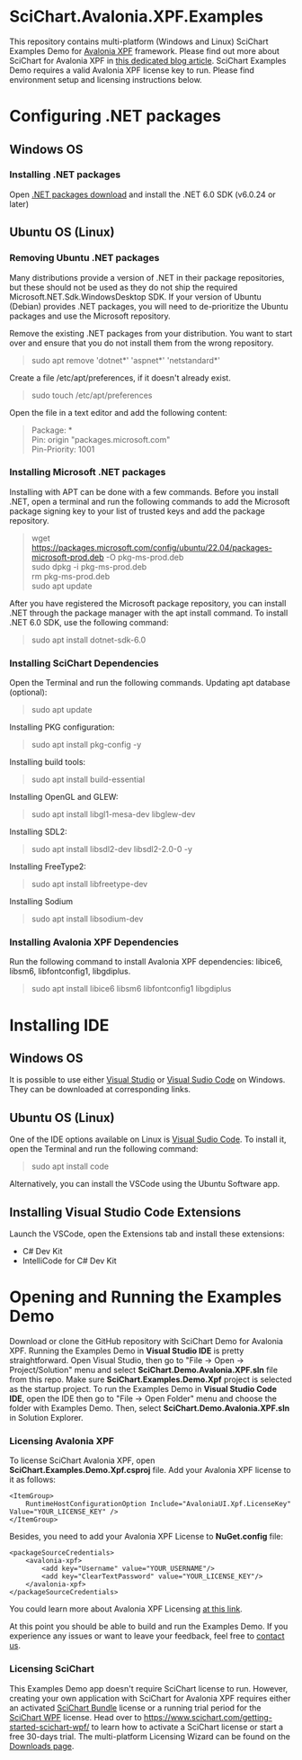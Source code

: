 # SciChart.Avalonia.XPF.Examples
This repository contains multi-platform (Windows and Linux) SciChart Examples Demo for [Avalonia XPF](https://avaloniaui.net/XPF) framework. Please find out more about SciChart for Avalonia XPF in [this dedicated blog article](https://www.scichart.com/blog/running-scichart-wpf-on-linux-its-possible-heres-how/).
SciChart Examples Demo requires a valid Avalonia XPF license key to run. Please find environment setup and licensing instructions below.

# Configuring .NET packages
## Windows OS
### Installing .NET packages
Open [.NET packages download](https://dotnet.microsoft.com/en-us/download/dotnet/6.0) and install the .NET 6.0 SDK (v6.0.24 or later)

## Ubuntu OS (Linux)
### Removing Ubuntu .NET packages
Many distributions provide a version of .NET in their package repositories, but these should not be used as they 
do not ship the required Microsoft.NET.Sdk.WindowsDesktop SDK. If your version of Ubuntu (Debian) provides 
.NET packages, you will need to de-prioritize the Ubuntu packages and use the Microsoft repository.

Remove the existing .NET packages from your distribution. You want to start over and ensure that you do not 
install them from the wrong repository.
> sudo apt remove 'dotnet*' 'aspnet*' 'netstandard*'

Create a file /etc/apt/preferences, if it doesn't already exist.
> sudo touch /etc/apt/preferences

Open the file in a text editor and add the following content:
> Package: *  
> Pin: origin "packages.microsoft.com"  
> Pin-Priority: 1001

### Installing Microsoft .NET packages
Installing with APT can be done with a few commands. Before you install .NET, open a terminal and run the following commands to 
add the Microsoft package signing key to your list of trusted keys and add the package repository.
> wget https://packages.microsoft.com/config/ubuntu/22.04/packages-microsoft-prod.deb -O pkg-ms-prod.deb  
> sudo dpkg -i pkg-ms-prod.deb  
> rm pkg-ms-prod.deb  
> sudo apt update  

After you have registered the Microsoft package repository, you can install .NET through the package manager 
with the apt install <package-name> command. 
To install .NET 6.0 SDK, use the following command:
> sudo apt install dotnet-sdk-6.0

### Installing SciChart Dependencies
Open the Terminal and run the following commands.
Updating apt database (optional):
> sudo apt update

Installing PKG configuration:
> sudo apt install pkg-config -y

Installing build tools:
> sudo apt install build-essential

Installing OpenGL and GLEW:
> sudo apt install libgl1-mesa-dev libglew-dev

Installing SDL2:
> sudo apt install libsdl2-dev libsdl2-2.0-0 -y

Installing FreeType2:
> sudo apt install libfreetype-dev

Installing Sodium
> sudo apt install libsodium-dev

### Installing Avalonia XPF Dependencies
Run the following command to install Avalonia XPF dependencies: libice6, libsm6, libfontconfig1, libgdiplus.
> sudo apt install libice6 libsm6 libfontconfig1 libgdiplus

# Installing IDE
## Windows OS
It is possible to use either [Visual Studio](https://visualstudio.microsoft.com/downloads/) or [Visual Sudio Code](https://code.visualstudio.com/) on Windows. They can be downloaded at corresponding links.

## Ubuntu OS (Linux)
One of the IDE options available on Linux is [Visual Sudio Code](https://code.visualstudio.com/). To install it, open the Terminal and run the following command:
> sudo apt install code

Alternatively, you can install the VSCode using the Ubuntu Software app.

## Installing Visual Studio Code Extensions
Launch the VSCode, open the Extensions tab and install these extensions:
- C# Dev Kit
- IntelliCode for C# Dev Kit

# Opening and Running the Examples Demo
Download or clone the GitHub repository with SciChart Demo for Avalonia XPF.
Running the Examples Demo in **Visual Studio IDE** is pretty straightforward. Open Visual Studio, then go to "File -> Open -> Project/Solution" menu and select **SciChart.Demo.Avalonia.XPF.sln** file from this repo. Make sure **SciChart.Examples.Demo.Xpf** project is selected as the startup project.
To run the Examples Demo in **Visual Studio Code IDE**, open the IDE then go to "File -> Open Folder" menu and choose the folder with Examples Demo. Then, select **SciChart.Demo.Avalonia.XPF.sln** in Solution Explorer. 

### Licensing Avalonia XPF
To license SciChart Avalonia XPF, open **SciChart.Examples.Demo.Xpf.csproj** file. Add your Avalonia XPF license to it as follows:
```
<ItemGroup>
	RuntimeHostConfigurationOption Include="AvaloniaUI.Xpf.LicenseKey" Value="YOUR_LICENSE_KEY" />
</ItemGroup>
```
Besides, you need to add your Avalonia XPF License to **NuGet.config** file:
```
<packageSourceCredentials>
	<avalonia-xpf>
		<add key="Username" value="YOUR_USERNAME"/>
		<add key="ClearTextPassword" value="YOUR_LICENSE_KEY"/>
	</avalonia-xpf>
</packageSourceCredentials>
```
You could learn more about Avalonia XPF Licensing [at this link](https://avaloniaui.net/Blog/introducing-avalonia-xpf-trials-and-the-startup-license).

At this point you should be able to build and run the Examples Demo. If you experience any issues or want to leave your feedback, feel free to [contact us](https://www.scichart.com/contact-us/).

### Licensing SciChart
This Examples Demo app doesn't require SciChart license to run. However, creating your own application with SciChart for Avalonia XPF requires either an activated [SciChart Bundle](https://www.scichart.com/shop/) license or a running trial period for the [SciChart WPF](https://www.scichart.com/shop/) license. 
Head over to https://www.scichart.com/getting-started-scichart-wpf/ to learn how to activate a SciChart license or start a free 30-days trial. 
The multi-platform Licensing Wizard can be found on the [Downloads page](https://www.scichart.com/downloads/).

